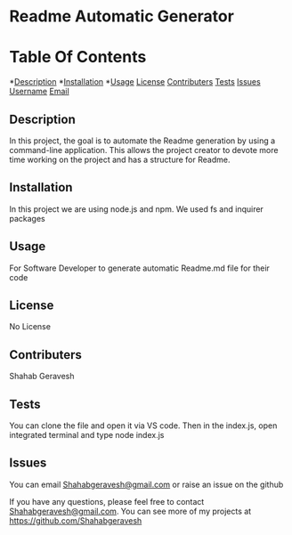# Readme Automatic Generator


# Table Of Contents

*[Description](#description)
*[Installation](#installation)
*[Usage](#usage)
[License](#license)
[Contributers](#contributers)
[Tests](#tests)
[Issues](#issues)
[Username](#username)
[Email](#email)

## Description

In this project, the goal is to automate the Readme generation by using a command-line application. This allows the project creator to devote more time working on the project and has a structure for Readme.

## Installation

In this project we are using node.js and npm. We used fs and inquirer packages

## Usage

For Software Developer to generate automatic Readme.md file for their code

## License

No License

## Contributers

Shahab Geravesh

## Tests

You can clone the file and open it via VS code. Then in the index.js, open integrated terminal and type node index.js

## Issues

You can email Shahabgeravesh@gmail.com or raise an issue on the github

If you have any questions, please feel free to contact Shahabgeravesh@gmail.com.
You can see more of my projects at https://github.com/Shahabgeravesh
